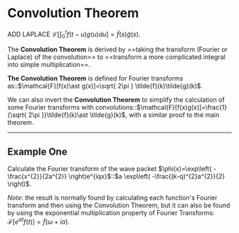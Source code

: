 # Convolution Theorem

ADD LAPLACE $\mathcal{L}\left[ \int_{0}^{t}f(t-u)g(u)du \right]=\tilde{f}(s)\tilde{g}(s)$.

The **Convolution Theorem** is derived by ==taking the transform (Fourier or Laplace) of the convolution== to ==transform a more complicated integral into simple multiplication==.

**The Convolution Theorem** is defined for Fourier transforms as::$\mathcal{F}[f(x)\ast g(x)]=\sqrt{ 2\pi } \tilde{f}(k)\tilde{g}(k)$.

We can also invert the **Convolution Theorem** to simplify the calculation of some Fourier transforms with convolutions::$\mathcal{F}[f(x)g(x)]=\frac{1}{\sqrt{ 2\pi }}\tilde{f}(k)\ast \tilde{g}(k)$, with a similar proof to the main theorem.

---

## Example One

Calculate the Fourier transform of the wave packet $\phi(x)=\exp\left( -\frac{x^{2}}{2a^{2}} \right)e^{iqx}$::$a \exp\left( -\frac{(k-q)^{2}a^{2}}{2} \right)$.

*Note*: the result is normally found by calculating each function's Fourier transform and then using the Convolution Theorem, but it can also be found by using the exponential multiplication property of Fourier Transforms: $\mathcal{F}[e^{\alpha t}f(t)]=\tilde{f}(\omega+i \alpha)$.
